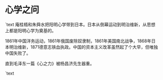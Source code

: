 # 心学之问

`text
庵桂梧和朱舜水把阳明心学带到日本。日本从倒幕运动到明治维新，从思想上都是阳明心学为奠基的。

1861年中国洋务运动，1861年俄国废除奴隶制，1861年美国南北战争，1868年日本明治维新，1871德意志铁血执政。中国的资本主义改革虽然起了个大早，但唯独中国失败了。

直到毛泽东一篇《心之力》被杨昌济先生器重。

`text
